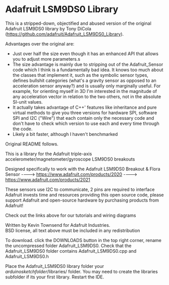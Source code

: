 Adafruit LSM9DS0 Library
========================

This is a stripped-down, objectified and abused version of the original Adafruit
LSM9DS0 library by Tony DiCola
(https://github.com/adafruit/Adafruit_LSM9DS0_Library). 

Advantages over the original are:
* Just over half the size even though it has an enhanced API that allows you to adjust more
  parameters.s
* The size advantage is mainly due to stripping out of the Adafruit_Sensor code
  which I think is a fundamentally bad idea. It knows too much about the
  classes that implement it, such as the symbolic sensor types, defines bullshit
  categories (what's a gravity sensor as opposed to an acceleration sensor
  anyway?) and is usually only marginally useful. For example, for orienting
  myself in 3D I'm interested in the magnitude of any acceleration vector in
  relation to the two others, not in the absolute SI-unit values.
* It actually takes advantage of C++' features like inheritance and pure virtual
  methods to give you three versions for hardware SPI, software SPI and I2C
  ("Wire") that each contain only the necessary code and don't have to check
  which version to use each and every time through the code.
* Likely a bit faster, although I haven't benchmarked
  


Original README follows.

This is a library for the Adafruit triple-axis accelerometer/magnetometer/gyroscope LSM9DS0 breakouts

Designed specifically to work with the Adafruit LSM9DS0 Breakout & Flora Sensor
  ----> https://www.adafruit.com/products/2020
  ----> https://www.adafruit.com/products/2021

These sensors use I2C to communicate, 2 pins are required to interface
Adafruit invests time and resources providing this open source code, 
please support Adafruit and open-source hardware by purchasing 
products from Adafruit!

Check out the links above for our tutorials and wiring diagrams 

Written by Kevin Townsend for Adafruit Industries.  
BSD license, all text above must be included in any redistribution

To download. click the DOWNLOADS button in the top right corner, rename the uncompressed folder Adafruit_LSM9DS0. Check that the Adafruit_LSM9DS0 folder contains Adafruit_LSM9DS0.cpp and Adafruit_LSM9DS0.h

Place the Adafruit_LSM9DS0 library folder your *arduinosketchfolder*/libraries/ folder. You may need to create the libraries subfolder if its your first library. Restart the IDE.

